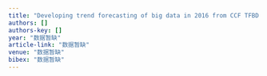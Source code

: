```yaml
---
title: "Developing trend forecasting of big data in 2016 from CCF TFBD: interpretation and proposals"
authors: []
authors-key: []
year: "数据暂缺"
article-link: "数据暂缺"
venue: "数据暂缺"
bibex: "数据暂缺"
---
```

